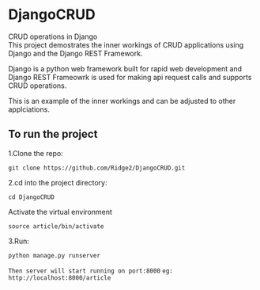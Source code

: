 # DjangoCRUD
CRUD operations in Django  
This project demostrates the inner workings of CRUD applications using Django and the Django REST Framework.  

Django is a python web framework built for rapid web development and Django REST Frameowrk is used for making api request calls and supports CRUD operations.

This is an example of the inner workings and can be adjusted to other applciations.

## To run the project

1.Clone the repo:  

`git clone https://github.com/Ridge2/DjangoCRUD.git`  

2.cd into the project directory: 

`cd DjangoCRUD`

Activate the virtual environment

`source article/bin/activate`

3.Run: 

`python manage.py runserver`

`Then server will start running on port:8000`
`eg: http://localhost:8000/article`
